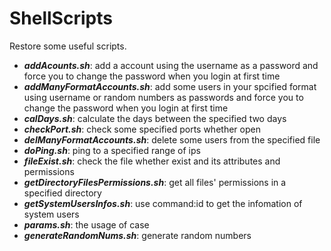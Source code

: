 # ShellScripts
Restore some useful scripts.

- ***addAcounts.sh***: add a account using the username as a password and force you to change the password when you login at first time 
- ***addManyFormatAccounts.sh***: add some users in your spcified format using username or random numbers as passwords and force you to change the password when you login at first time 
- ***calDays.sh***: calculate the days between the specified two days
- ***checkPort.sh***: check some specified ports whether open 
- ***delManyFormatAccounts.sh***: delete some users from the specified file
- ***doPing.sh***: ping to a specified range of ips
- ***fileExist.sh***: check the file whether exist and its attributes and permissions
- ***getDirectoryFilesPermissions.sh***: get all files' permissions in a specified directory
- ***getSystemUsersInfos.sh***: use command:id to get the infomation of system users 
- ***params.sh***: the usage of case
- ***generateRandomNums.sh***: generate random numbers

